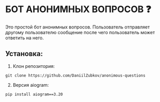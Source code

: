 # БОТ АНОНИМНЫХ ВОПРОСОВ ❓
Это простой бот анонимных вопросов. Пользователь отправляет другому пользователю сообщение после чего пользователь может ответить на него.

## Установка:
1. Клон репозитория:
```
git clone https://github.com/DaniilZubkov/anonimous-questions
```
2. Версия aiogram:
```
pip install aiogram==3.20
```
